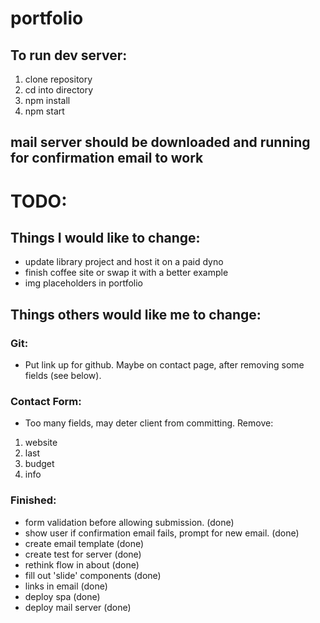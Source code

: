 # portfolio

## To run dev server:

1. clone repository
2. cd into directory
3. npm install
4. npm start

## mail server should be downloaded and running for confirmation email to work

# TODO:

## Things I would like to change:

- update library project and host it on a paid dyno
- finish coffee site or swap it with a better example
- img placeholders in portfolio

## Things others would like me to change:

### Git:

- Put link up for github. Maybe on contact page, after removing some fields (see below).

### Contact Form:

- Too many fields, may deter client from committing. Remove:

1. website
2. last
3. budget
4. info

### Finished:

- form validation before allowing submission. (done)
- show user if confirmation email fails, prompt for new email. (done)
- create email template (done)
- create test for server (done)
- rethink flow in about (done)
- fill out 'slide' components (done)
- links in email (done)
- deploy spa (done)
- deploy mail server (done)
